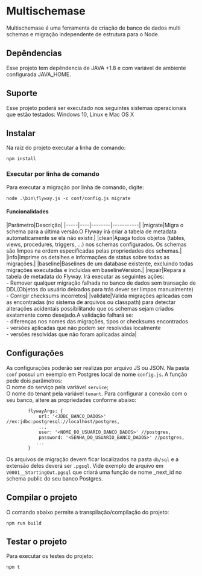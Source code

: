 Multischemase
================

Multischemase é uma ferramenta de criação de banco de dados multi schemas e migração independente de estrutura para o Node.

## Depêndencias
Esse projeto tem depêndencia de JAVA +1.8 e com variável de ambiente configurada JAVA_HOME.

## Suporte
Esse projeto poderá ser executado nos seguintes sistemas operacionais que estão testados: Windows 10, Linux e Mac OS X

## Instalar
Na raíz do projeto executar a linha de comando:
```
npm install
```

### Executar por linha de comando
Para executar a migração por linha de comando, digite:
```
node .\bin\flyway.js -c conf/config.js migrate
```

#### Funcionalidades
|Parâmetro|Descrição|
|-----|----|--------|-----------|
|migrate|Migra o schema para a última versão.O Flyway irá criar a tabela de metadata automaticamente se ela não existir.|
|clean|Apaga todos objetos (tables, views, procedures, triggers, ...) nos schemas configurados. Os schemas são limpos na ordem especificadas pelas propriedades dos schemas.|
|info|Imprime os detalhes e informações de status sobre todas as migrações.|
|baseline|Baselines de um database existente, excluindo todas migrações executadas e incluidas em baselineVersion.|
|repair|Repara a tabela de metadata do Flyway. Irá executar as seguintes ações:<br> - Remover qualquer migração falhada no banco de dados sem transação de DDL(Objetos do usuário deixados para trás dever ser limpos manualmente)<br> - Corrigir checksums incorretos|
|validate|Valida migrações aplicadas com as encontradas (no sistema de arquivos ou classpath) para detectar alterações acidentais possibilitando que os schemas sejam criados exatamente como desejado.A validação falhará se:<br>- diferenças nos nomes das migrações, tipos or checksums encontrados<br>- versões aplicadas que não podem ser resolvidas localmente<br>- versões resolvidas que não foram aplicadas ainda|
			 
## Configurações
As configurações poderão ser realizas por arquivo JS ou JSON. Na pasta `conf` possui um exemplo em Postgres local de nome `config.js`.
A função pede dois parâmetros:<br>
O nome do serviço pela variável `service`;<br>
O nome do tenant pela variável `tenant`.
Para configurar a conexão com o seu banco, altere as propriedades conforme abaixo:
```
        flywayArgs: {
            url: '<JDBC_BANCO_DADOS>' //ex:jdbc:postgresql://localhost/postgres,
            ..,
            user: '<NOME_DO_USUARIO_BANCO_DADOS>' //postgres,
            password: '<SENHA_DO_USUARIO_BANCO_DADOS>' //postgres,
           ...
        }
```
Os arquivos de migração devem ficar localizados na pasta `db/sql` e a extensão deles deverá ser `.pgsql`.
Vide exemplo de arquivo em  `V0001__StartingOut.pgsql` que criará uma função de nome _next_id no schema public do seu banco Postgres. 

## Compilar o projeto

O comando abaixo permite a transpilação/compilação do projeto:
```
npm run build
```

## Testar o projeto

Para executar os testes do projeto:
```
npm t
```